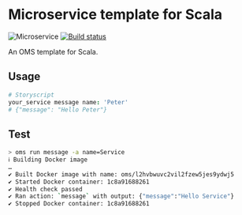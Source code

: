 # Microservice template for Scala

![Microservice](https://img.shields.io/badge/microservice-ready-brightgreen.svg?style=for-the-badge)
[![Build status](https://img.shields.io/travis/com/microservices/scala/master.svg?style=for-the-badge)](https://travis-ci.com/microservices/scala)

An OMS template for Scala.

Usage
-----

```coffee
# Storyscript
your_service message name: 'Peter'
# {"message": "Hello Peter"}
```

Test
----

```sh
> oms run message -a name=Service
ℹ Building Docker image
…
✔ Built Docker image with name: oms/l2hvbwuvc2vil2fzew5jes9ydwj5
✔ Started Docker container: 1c8a91688261
✔ Health check passed
✔ Ran action: `message` with output: {"message":"Hello Service"}
✔ Stopped Docker container: 1c8a91688261
```
